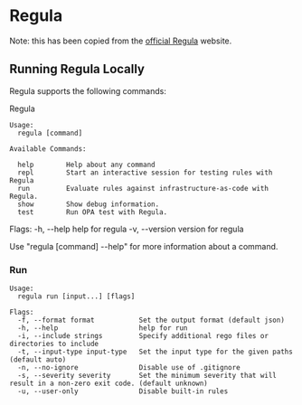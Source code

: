 # Regula

Note: this has been copied from the [official Regula](https://regula.dev/usage.html) website.

## Running Regula Locally

Regula supports the following commands:

Regula
```
Usage:
  regula [command]

Available Commands:

  help        Help about any command
  repl        Start an interactive session for testing rules with Regula
  run         Evaluate rules against infrastructure-as-code with Regula.
  show        Show debug information.
  test        Run OPA test with Regula.
```


Flags:
  -h, --help      help for regula
  -v, --version   version for regula

Use "regula [command] --help" for more information about a command.


### Run

```
Usage:
  regula run [input...] [flags]

Flags:
  -f, --format format           Set the output format (default json)
  -h, --help                    help for run
  -i, --include strings         Specify additional rego files or directories to include
  -t, --input-type input-type   Set the input type for the given paths (default auto)
  -n, --no-ignore               Disable use of .gitignore
  -s, --severity severity       Set the minimum severity that will result in a non-zero exit code. (default unknown)
  -u, --user-only               Disable built-in rules
  ```